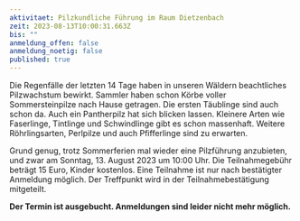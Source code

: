```yaml
---
aktivitaet: Pilzkundliche Führung im Raum Dietzenbach
zeit: 2023-08-13T10:00:31.663Z
bis: ""
anmeldung_offen: false
anmeldung_noetig: false
published: true
---
```

Die Regenfälle der letzten 14 Tage haben in unseren Wäldern beachtliches Pilzwachstum bewirkt. Sammler haben schon Körbe voller Sommersteinpilze nach Hause getragen. Die ersten Täublinge sind auch schon da. Auch ein Pantherpilz hat sich blicken lassen. Kleinere Arten wie Faserlinge, Tintlinge und Schwindlinge gibt es schon massenhaft. Weitere Röhrlingsarten, Perlpilze und auch Pfifferlinge sind zu erwarten.

Grund genug, trotz Sommerferien mal wieder eine Pilzführung anzubieten, und zwar am Sonntag, 13. August 2023 um 10:00 Uhr. Die Teilnahmegebühr beträgt 15 Euro, Kinder kostenlos. Eine Teilnahme ist nur nach bestätigter Anmeldung möglich. Der Treffpunkt wird in der Teilnahmebestätigung mitgeteilt.

**Der Termin ist ausgebucht. Anmeldungen sind leider nicht mehr möglich.**
